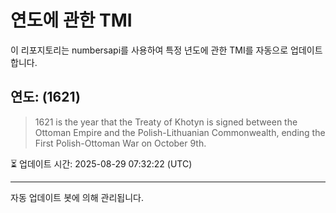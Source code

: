 
# 연도에 관한 TMI

이 리포지토리는 numbersapi를 사용하여 특정 년도에 관한 TMI를 자동으로 업데이트합니다.

## 연도: (1621)
> 1621 is the year that the Treaty of Khotyn is signed between the Ottoman Empire and the Polish-Lithuanian Commonwealth, ending the First Polish-Ottoman War on October 9th.

⏳ 업데이트 시간: 2025-08-29 07:32:22 (UTC)

---
자동 업데이트 봇에 의해 관리됩니다.
